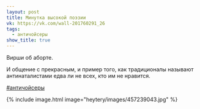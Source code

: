 ```yaml
---
layout: post
title: Минутка высокой поэзии
vk: https://vk.com/wall-201760291_26
tags:
  - античойсеры
show_title: true
---
```

Вирши об аборте.

И общение с прекрасным, и пример того, как традиционалы называют антинаталистами едва ли не всех, кто им не нравится. 

[#античойсеры](poisk.html#античойсеры)

{% include image.html image="heytery/images/457239043.jpg" %}